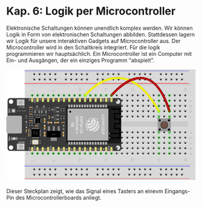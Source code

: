 # Kap. 6: Logik per Microcontroller

Elektronische Schaltungen können unendlich komplex werden. Wir können Logik in Form von elektronischen Schaltungen abbilden. Stattdessen lagern wir Logik für unsere interaktiven Gadgets auf Microcontroller aus. Der Microcontroller wird in den Schaltkreis integriert. Für die logik programmieren wir hauptsächlich.
Ein Microcontroller ist ein Computer mit Ein- und Ausgängen, der ein einziges Programm "abspielt”.

![Steckplan](Button_MC.png)

Dieser Steckplan zeigt, wie das Signal eines Tasters an einevm Eingangs-Pin des Microcontrollerboards anliegt. 